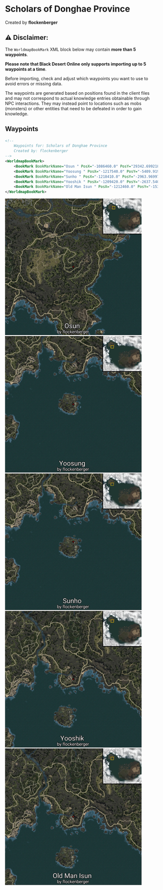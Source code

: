 # Scholars of Donghae Province
Created by **flockenberger**

## ⚠️ Disclaimer:
The `WorldmapBookMark` XML block below may contain **more than 5 waypoints**.

**Please note that Black Desert Online only supports importing up to 5 waypoints at a time**.

Before importing, check and adjust which waypoints you want to use to avoid errors or missing data.

The waypoints are generated based on positions found in the client files and may not correspond to actual knowledge entries obtainable through NPC interactions.
They may instead point to locations such as mobs (monsters) or other entities that need to be defeated in order to gain knowledge.

## Waypoints
```xml
<!--
    Waypoints for: Scholars of Donghae Province
    Created by: flockenberger
-->
<WorldmapBookMark>
    <BookMark BookMarkName="Osun " PosX="-1086460.0" PosY="29342.69921875" PosZ="1215880.0" />
    <BookMark BookMarkName="Yoosung " PosX="-1217540.0" PosY="-5409.919921875" PosZ="1070540.0" />
    <BookMark BookMarkName="Sunho " PosX="-1218410.0" PosY="-2963.969970703125" PosZ="1081010.0" />
    <BookMark BookMarkName="Yooshik " PosX="-1209420.0" PosY="-2637.5400390625" PosZ="1138980.0" />
    <BookMark BookMarkName="Old Man Isun " PosX="-1212460.0" PosY="-1537.949951171875" PosZ="1144780.0" />
</WorldmapBookMark>
```

<img src="./Scholars of Donghae Province_Osun _Preview.webp" width="450"/> <img src="./Scholars of Donghae Province_Yoosung _Preview.webp" width="450"/> <img src="./Scholars of Donghae Province_Sunho _Preview.webp" width="450"/> <img src="./Scholars of Donghae Province_Yooshik _Preview.webp" width="450"/> <img src="./Scholars of Donghae Province_Old Man Isun _Preview.webp" width="450"/> 